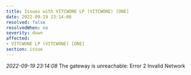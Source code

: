```yaml
---
title: Issues with VITCWONE LP (VITCWONE) [ONE]
date: 2022-09-19 23:14:08
resolved: false
resolvedWhen: no
severity: down
affected:
- VITCWONE LP (VITCWONE) [ONE]
section: issue
---
```


*2022-09-19 23:14:08* The gateway is unreachable: Error 2 Invalid Network